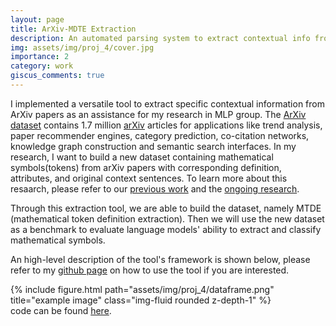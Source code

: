 ```yaml
---
layout: page
title: ArXiv-MDTE Extraction
description: An automated parsing system to extract contextual info from ArXiv.
img: assets/img/proj_4/cover.jpg
importance: 2
category: work
giscus_comments: true
---
```

I implemented a versatile tool to extract specific contextual information from ArXiv papers as an assistance for my research in MLP group. The [ArXiv dataset](https://huggingface.co/datasets/arxiv_dataset) contains 1.7 million [arXiv](https://arxiv.org/) articles for applications like trend analysis, paper recommender engines, category prediction, co-citation networks, knowledge graph construction and semantic search interfaces. In my research, I want to build a new dataset containing mathematical symbols(tokens) from arXiv papers with corresponding definition, attributes, and original context sentences. To learn more about this resaarch, please refer to our [previous work](https://link.springer.com/chapter/10.1007/978-3-031-16681-5_23) and the [ongoing research](https://mlpgroup.xyz/projects/Token-Classification.html).

Through this extraction tool, we are able to build the dataset, namely MTDE (mathematical token definition extraction). Then we will use the new dataset as a benchmark to evaluate language models' ability to extract and classify mathematical symbols. 

An high-level description of the tool's framework is shown below, please refer to my [github page](https://github.com/jiaruzouu/arXiv-MDTE-key-word-extraction) on how to use the tool if you are interested.
<div class="row">
    <div class="col-sm mt-3 mt-md-0">
        {% include figure.html path="assets/img/proj_4/dataframe.png" title="example image" class="img-fluid rounded z-depth-1" %}
    </div>
</div>
<div class="caption">
    code can be found <a href="https://github.com/jiaruzouu/arXiv-MDTE-key-word-extraction" style="text-decoration: underline; color: inherit;">here</a>.
</div>

